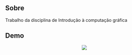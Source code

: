 ## Sobre

Trabalho da disciplina de Introdução à computação gráfica

## Demo

<p align="center">
  <img src="https://user-images.githubusercontent.com/34286800/119206949-8ffdb280-ba6a-11eb-84cc-9edde9d9b599.gif">
</p>
